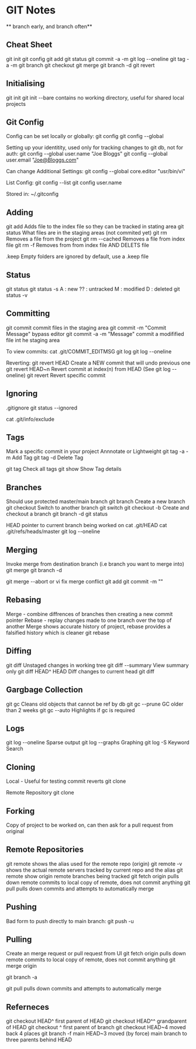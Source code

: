 # GIT Notes
** branch early, and branch often**

## Cheat Sheet
git init
git config
git add <file>
git status
git commit -a -m <message>
git log --oneline
git tag -a <tag> -m <message>
git branch <branch>
git checkout <branch>
git merge
git branch -d <branch>
git revert <hash>

## Initialising
git init
git init --bare   contains no working directory, useful for shared local projects

## Git Config
Config can be set locally or globally:
git config 
git config --global

Setting up your identitity, used only for tracking changes to git db, not for auth:
git config --global user.name "Joe Bloggs"
git config --global user.email "Joe@Bloggs.com"

Can change Additional Settings:
git config --global core.editor "usr/bin/vi"

List Config:
git config --list
git config user.name

Stored in:
~/.gitconfig

## Adding
git add           Adds file to the index file so they can be tracked in stating area
git status        What files are in the staging areas (not commited yet)
git rm            Removes a file from the project
git rm --cached   Removes a file from index file
git rm -f         Removes from from index file AND DELETS file

.keep         Empty folders are ignored by default, use a .keep file

## Status
git status
git status -s
  A   : new
  ??  : untracked
  M   : modified
  D   : deleted
git status -v

## Committing
git commit                      commit files in the staging area
git commit -m "Commit Message"  bypass editor
git commit -a -m "Message"      commit a modifified file int he staging area

To view commits:
cat .git/COMMIT_EDITMSG
git log
git log --oneline

Reverting:
git revert HEAD                 Create a NEW commit that will undo previous one
git revert HEAD~n               Revert commit at index(n) from HEAD (See git log --oneline)
git revert <hash>        Revert specific commit

## Ignoring
.gitignore
git status --ignored

cat .git/info/exclude

## Tags
Mark a specific commit in your project
Annnotate or Lightweight
git tag -a <tag> -m <message>   Add Tag
git tag -d <tag>                Delete Tag

git tag                         Check all tags
git show <tag>                  Show Tag details

## Branches
Should use protected master/main branch
git branch <branch>             Create a new branch
git checkout <branch>           Switch to another branch
git switch <branch>
git checkout -b <branch>        Create and checkout a branch
git branch -d <branch>
git status

HEAD                            pointer to current branch being worked on
cat .git/HEAD
cat .git/refs/heads/master
git log --oneline

## Merging
Invoke merge from destination branch (i.e branch you want to merge into)
git merge <branch>
git branch -d <branch>

git merge --abort
or
vi <file>     fix merge conflict
git add <file>
git commit -m "<message>"

## Rebasing
Merge - combine diffrences of branches then creating a new commit pointer
Rebase - replay changes made to one branch over the top of another
Merge shows accurate history of project, rebase provides a falsified history which is cleaner
git rebase <branch>

## Diffing
git diff                Unstaged changes in working tree
git diff --summary      View summary only
git diff HEAD^ HEAD     Diff changes to current head
git diff <hash> <hash>

## Gargbage Collection
git gc                  Cleans old objects that cannot be ref by db
git gc --prune          GC older than 2 weeks
git gc --auto           Highlights if gc is required

## Logs
git log --oneline       Sparse output
git log --graphs        Graphing
git log -S <keyword>    Keyword Search

## Cloning
Local - Useful for testing commit reverts
git clone <local repo> <new repo>

Remote Repository
git clone <remote URL>

## Forking
Copy of project to be worked on, can then ask for a pull request from original

## Remote Repositories
git remote              shows the alias used for the remote repo (origin)
git remote -v           shows the actual remote servers tracked by current repo and the alias
git remote show origin  remote branches being tracked
git fetch origin        pulls down remote commits to local copy of remote, does not commit anything
git pull                pulls down commits and attempts to automatically merge

## Pushing
Bad form to push directly to main branch:
git push -u <remote> <local-branch>

## Pulling
Create an merge request or pull request from UI
git fetch origin        pulls down remote commits to local copy of remote, does not commit anything
git merge origin

git branch -a

git pull                pulls down commits and attempts to automatically merge

## Referneces
git checkout HEAD^          first parent of HEAD
git checkout HEAD^^         grandparent of HEAD
git checkout <branch>^      first parent of branch
git checkout HEAD~4         moved back 4 places
git branch -f main HEAD~3   moved (by force) main branch to three parents behind HEAD
